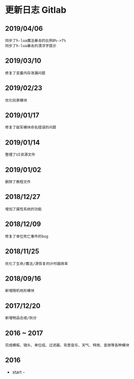 # 更新日志 Gitlab

## 2019/04/06

```text
同步了h-lua魔法暴击的比例8%->7%
同步了h-lua暴击的漂浮字提示
```

## 2019/03/10

```text
修复了变量内存泄漏问题
```

## 2019/02/23

```text
优化玩家模块
```

## 2019/01/17

```text
修复了敌军模块命名错误的问题
```

## 2019/01/14

```text
整理了UI资源文件
```

## 2019/01/02

```text
删除了教程文件
```

## 2018/12/27

```text
增加了属性系统的功能
```

## 2018/12/09

```text
修复了单位死亡事件的bug
```

## 2018/11/25

```text
优化了生命/魔法/源恢复的计时器效率
```

## 2018/09/16

```text
新增随机地形模块
```

## 2017/12/20

```text
新增物品合成/拆分
```

## 2016 ~ 2017

```text
完成模板、镜头、单位组、过滤器、背景音乐、天气、特效、音效等各种模块
```

## 2016

* start -

